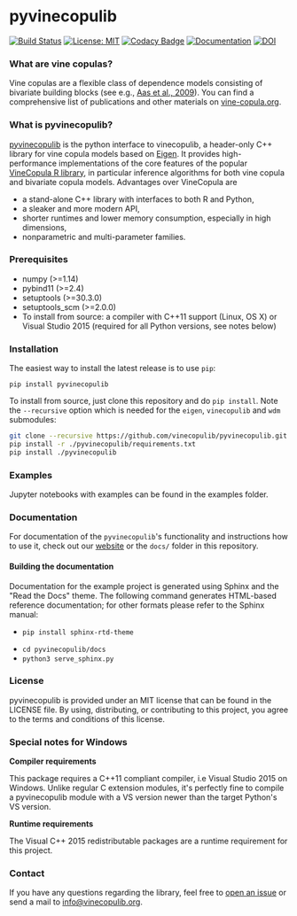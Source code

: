 # pyvinecopulib

[![Build Status](https://github.com/vinecopulib/pyvinecopulib/workflows/Build%20Status/badge.svg?branch=master)](https://github.com/vinecopulib/pyvinecopulib/actions)
[![License: MIT](https://img.shields.io/badge/License-MIT-yellow.svg)](https://opensource.org/licenses/MIT)
[![Codacy Badge](https://api.codacy.com/project/badge/Grade/3c0056d3ca5244a5ba6a2b32f87be4cf)](https://www.codacy.com/gh/vinecopulib/pyvinecopulib?utm_source=github.com&amp;utm_medium=referral&amp;utm_content=vinecopulib/pyvinecopulib&amp;utm_campaign=Badge_Grade)
[![Documentation](https://img.shields.io/website/http/vinecopulib.github.io/pyvinecopulib.svg)](https://vinecopulib.github.io/pyvinecopulib/)
[![DOI](https://zenodo.org/badge/196999069.svg)](https://zenodo.org/badge/latestdoi/196999069)

### What are vine copulas?

Vine copulas are a flexible class of dependence models consisting of bivariate
building blocks (see e.g.,
[Aas et al., 2009](https://mediatum.ub.tum.de/doc/1083600/1083600.pdf)).
You can find a comprehensive list of publications and other materials on
[vine-copula.org](http://www.statistics.ma.tum.de/en/research/vine-copula-models/).

### What is pyvinecopulib?

[pyvinecopulib](https://vinecopulib.github.io/pyvinecopulib/) is the python interface to vinecopulib, a header-only C++ library for vine copula models based on
[Eigen](http://eigen.tuxfamily.org/index.php?title=Main_Page). It provides
high-performance implementations of the core features of the popular
[VineCopula R library](https://github.com/tnagler/VineCopula), in particular
inference algorithms for both vine copula and bivariate copula models.
Advantages over VineCopula are  
* a stand-alone C++ library with interfaces to both R and Python,
* a sleaker and more modern API,
* shorter runtimes and lower memory consumption, especially in high dimensions,
* nonparametric and multi-parameter families.

### Prerequisites

* numpy (>=1.14)
* pybind11 (>=2.4)
* setuptools (>=30.3.0)
* setuptools_scm (>=2.0.0)
* To install from source: a compiler with C++11 support (Linux, OS X) or Visual Studio 2015 (required for all Python versions, see notes below)

### Installation

The easiest way to install the latest release is to use `pip`:

```
pip install pyvinecopulib
```

To install from source, just clone this repository and do `pip install`.
Note the `--recursive` option which is needed for the `eigen`, `vinecopulib` and `wdm` submodules:

```bash
git clone --recursive https://github.com/vinecopulib/pyvinecopulib.git
pip install -r ./pyvinecopulib/requirements.txt
pip install ./pyvinecopulib
```

### Examples 

Jupyter notebooks with examples can be found in the examples folder.

### Documentation

For documentation of the `pyvinecopulib`'s functionality and
instructions how to use it, check out our
[website](https://vinecopulib.github.io/pyvinecopulib/) or the `docs/` folder
in this repository.


#### Building the documentation

Documentation for the example project is generated using Sphinx and the "Read the Docs" theme.
The following command generates HTML-based reference documentation; for other
formats please refer to the Sphinx manual:

 * `pip install sphinx-rtd-theme`
 - `cd pyvinecopulib/docs`
 - `python3 serve_sphinx.py`

### License

pyvinecopulib is provided under an MIT license that can be found in the LICENSE
file. By using, distributing, or contributing to this project, you agree to the
terms and conditions of this license.

### Special notes for Windows

**Compiler requirements**

This package requires a C++11 compliant compiler, i.e Visual Studio 2015 on Windows.
Unlike regular C extension modules, it's perfectly fine to compile a pyvinecopulib module with a VS version newer than the target Python's VS version.

**Runtime requirements**

The Visual C++ 2015 redistributable packages are a runtime requirement for this
project.

### Contact

If you have any questions regarding the library, feel free to
[open an issue](https://github.com/pyvinecopulib/pyvinecopulib/issues/new) or
send a mail to <info@vinecopulib.org>.

